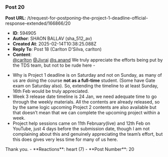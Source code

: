 ### Post 20
**Post URL**: /t/request-for-postponing-the-project-1-deadline-official-response-extended/166866/20
- **ID**: 594905
- **Author**: SHAON BALLAV (sha_512_av)
- **Created At**: 2025-02-14T10:38:25.088Z
- **Reply To**: Post 18 (Carlton D'Silva, carlton)
- **Content**:  
  <a class="mention" href="/u/carlton">@carlton</a> <a class="mention" href="/u/jivraj">@Jivraj</a> <a class="mention" href="/u/s.anand">@s.anand</a>
We truly appreciate the efforts being put by the TDS team, but not to be rude here -
<ul>
<li>
Why is Project 1 deadline is on Saturday and not on Sunday, as many of us are doing the course <strong>not as a full-time</strong> student. (Some have Gate exam on Saturday also). So, extending the timeline to at least Sunday, 16th Feb would be truly appreciated.
</li>
<li>
Week 3 release date timeline is 24 Jan, we need adequate time to go through the weekly materials. All the contents are already released, so by the same logic upcoming Project 2 contents are also available but that doesn’t mean that we can complete the upcoming project within a week.
</li>
<li>
Project help sessions came on 11th February(live) and 12th Feb on YouTube, just 4 days before the submission date, though I am not complaining about this and genuinely appreciating the team’s effort, but this does gives very less time for many of us here.
</li>
</ul>
Thank you.
- **Reactions**: heart (7)
- **Post Number**: 20

